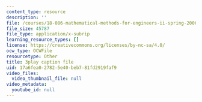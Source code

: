 ```yaml
---
content_type: resource
description: ''
file: /courses/18-086-mathematical-methods-for-engineers-ii-spring-2006/17a6fea027825e40beb781fd2919faf9_gv-AB35V2k8.vtt
file_size: 45787
file_type: application/x-subrip
learning_resource_types: []
license: https://creativecommons.org/licenses/by-nc-sa/4.0/
ocw_type: OCWFile
resourcetype: Other
title: 3play caption file
uid: 17a6fea0-2782-5e40-beb7-81fd2919faf9
video_files:
  video_thumbnail_file: null
video_metadata:
  youtube_id: null
---
```

